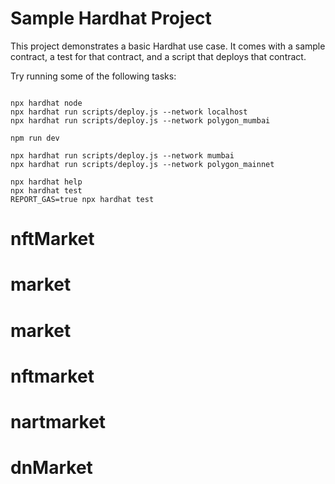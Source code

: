 # Sample Hardhat Project

This project demonstrates a basic Hardhat use case. It comes with a sample contract, a test for that contract, and a script that deploys that contract.

Try running some of the following tasks:

```shell

npx hardhat node
npx hardhat run scripts/deploy.js --network localhost
npx hardhat run scripts/deploy.js --network polygon_mumbai

npm run dev

npx hardhat run scripts/deploy.js --network mumbai
npx hardhat run scripts/deploy.js --network polygon_mainnet

npx hardhat help
npx hardhat test
REPORT_GAS=true npx hardhat test
```
# nftMarket
# market
# market
# nftmarket
# nartmarket
# dnMarket
